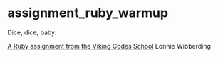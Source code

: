 assignment_ruby_warmup
======================

Dice, dice, baby.

[A Ruby assignment from the Viking Codes School](http://www.vikingcodeschool.com)
Lonnie Wibberding